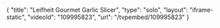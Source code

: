 {
    "title": "Leifheit Gourmet Garlic Slicer",
    "type": "solo",
    "layout": "iframe-static",
    "videoId": "109995823",
    "url": "\/tvpembed\/109995823"
}